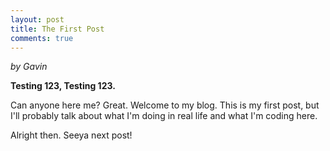 ```yaml
---
layout: post
title: The First Post
comments: true
---
```

*by Gavin*



**Testing 123, Testing 123.**

Can anyone here me? Great. Welcome to my blog. This is my first post, but I'll probably talk about what I'm doing in real life and what I'm coding here.

Alright then. Seeya next post!